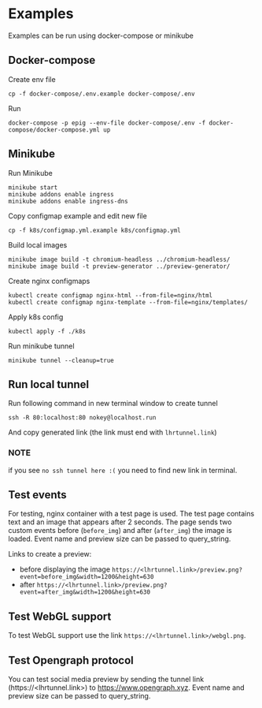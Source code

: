# Examples

Examples can be run using docker-compose or minikube

## Docker-compose

Create env file

```shell
cp -f docker-compose/.env.example docker-compose/.env
```

Run

```shell
docker-compose -p epig --env-file docker-compose/.env -f docker-compose/docker-compose.yml up
```

## Minikube

Run Minikube

```shell
minikube start
minikube addons enable ingress
minikube addons enable ingress-dns
```

Copy configmap example and edit new file

```shell
cp -f k8s/configmap.yml.example k8s/configmap.yml
```

Build local images

```shell
minikube image build -t chromium-headless ../chromium-headless/
minikube image build -t preview-generator ../preview-generator/ 
```

Create nginx configmaps

```shell
kubectl create configmap nginx-html --from-file=nginx/html
kubectl create configmap nginx-template --from-file=nginx/templates/
```

Apply k8s config

```shell
kubectl apply -f ./k8s
```

Run minikube tunnel

```shell
minikube tunnel --cleanup=true
```

## Run local tunnel

Run following command in new terminal window to create tunnel

```shell
ssh -R 80:localhost:80 nokey@localhost.run
```

And copy generated link (the link must end with `lhrtunnel.link`)

### NOTE

if you see `no ssh tunnel here :(` you need to find new link in terminal.

## Test events

For testing, nginx container with a test page is used. The test page contains text and an image that appears after 2
seconds. The page sends two custom events before (`before_img`) and
after (`after_img`) the image is loaded. Event name and preview size can be passed to query_string.

Links to create a preview:

- before displaying the image `https://<lhrtunnel.link>/preview.png?event=before_img&width=1200&height=630`
- after `https://<lhrtunnel.link>/preview.png?event=after_img&width=1200&height=630`

## Test WebGL support

To test WebGL support use the link `https://<lhrtunnel.link>/webgl.png`.

## Test Opengraph protocol

You can test social media preview by sending the tunnel link (https://<lhrtunnel.link>) to https://www.opengraph.xyz.
Event name and preview size can be passed to query_string.